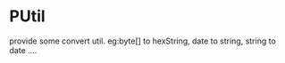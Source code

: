 PUtil
=====

provide some convert util. eg:byte[] to hexString, date to string, string to date ....
